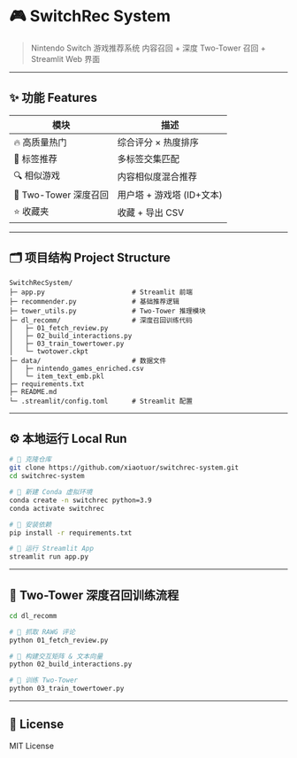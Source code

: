 # 🎮 SwitchRec System

> Nintendo Switch 游戏推荐系统
> 内容召回 + 深度 Two-Tower 召回 + Streamlit Web 界面

---

## ✨ 功能 Features

| 模块                | 描述                |
| ----------------- | ----------------- |
| 🔥 高质量热门          | 综合评分 × 热度排序       |
| 🍿️ 标签推荐          | 多标签交集匹配           |
| 🔍 相似游戏           | 内容相似度混合推荐         |
| 🧐 Two-Tower 深度召回 | 用户塔 + 游戏塔 (ID+文本) |
| ⭐ 收藏夹             | 收藏 + 导出 CSV       |

---

## 🗂️ 项目结构 Project Structure

```
SwitchRecSystem/
├─ app.py                      # Streamlit 前端
├─ recommender.py              # 基础推荐逻辑
├─ tower_utils.py              # Two-Tower 推理模块
├─ dl_recomm/                  # 深度召回训练代码
│   ├─ 01_fetch_review.py
│   ├─ 02_build_interactions.py
│   ├─ 03_train_towertower.py
│   └─ twotower.ckpt
├─ data/                       # 数据文件
│   ├─ nintendo_games_enriched.csv
│   └─ item_text_emb.pkl
├─ requirements.txt
├─ README.md
└─ .streamlit/config.toml      # Streamlit 配置
```

---

## ⚙️ 本地运行 Local Run

```bash
# 🔑 克隆仓库
git clone https://github.com/xiaotuor/switchrec-system.git
cd switchrec-system

# 🔑 新建 Conda 虚拟环境
conda create -n switchrec python=3.9
conda activate switchrec

# 🔑 安装依赖
pip install -r requirements.txt

# 🔑 运行 Streamlit App
streamlit run app.py
```

---

## 🧐 Two-Tower 深度召回训练流程

```bash
cd dl_recomm

# 🔑 抓取 RAWG 评论
python 01_fetch_review.py

# 🔑 构建交互矩阵 & 文本向量
python 02_build_interactions.py

# 🔑 训练 Two-Tower
python 03_train_towertower.py
```

---

## 📜 License

MIT License

```
```
